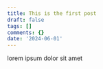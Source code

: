 ```yaml
---
title: This is the first post
draft: false
tags: []
comments: {}
date: '2024-06-01'
---
```

lorem ipsum dolor sit amet
